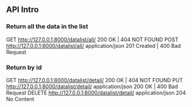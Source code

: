 ## API Intro
### Return all the data in the list
GET http://127.0.0.1:8000/datalist/all/ 200 OK | 404 NOT FOUND
POST http://127.0.0.1:8000/datalist/all/ application/json  201 Created | 400 Bad Request

### Return by id
GET http://127.0.0.1:8000/datalist/detail/<id>  200 OK | 404 NOT FOUND
PUT http://127.0.0.1:8000/datalist/detail/<id> application/json 200 OK | 400 Bad Request
DELETE http://127.0.0.1:8000/datalist/detail/<id> application/json 204 No Content